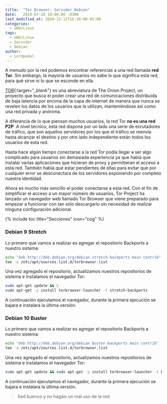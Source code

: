 ```yaml
---
title:  "Tor Browser: Servidor Debian"
date:   2019-07-28 10:00:00 -0300
last_modified_at: 2020-12-12T16:30:00-05:00
categories:
  - GNU/Linux
tags:
  - GNU/Linux
  - Servidor
  - Debian
author:
  - Lordpedal
---
```


A menudo por la red podemos encontrar referencias a una red llamada **red Tor**. Sin embargo, la mayoría de usuarios no sabe lo que significa esta red, para qué sirve ni lo que se esconde en ella.

[TOR](https://www.torproject.org/){:target="_blank"} es una abreviatura de The Onion Project, un proyecto que busca el poder crear una red de comunicaciones distribuida de baja latencia por encima de la capa de internet de manera que nunca se revelen los datos de los usuarios que la utilizan, manteniéndose así como una red privada y anónima.

A diferencia de lo que piensan muchos usuarios, la red Tor **no es una red P2P**. A nivel técnico, esta red dispone por un lado una serie de enrutadores de tráfico, que son aquellos servidores por los que el tráfico se reenvía hasta alcanzar el destino y por otro lado independiente están todos los usuarios de esta red.

Hasta hace algún tiempo conectarse a la red Tor podia llegar a ser algo complicado para usuarios sin demasiada experiencia ya que había que instalar varias aplicaciones que hicieran de proxy y permitieran el acceso a esta red. También había que estar pendientes de ellas para evitar que por cualquier error se desconectara de los servidores exponiendo por completo nuestra identidad.<!--break-->

Ahora es mucho más sencillo el poder conectarse a esta red. Con el fin de simplificar el acceso a un mayor número de usuarios, Tor Project ha lanzado un navegador web llamado Tor Browser que viene preparado para empezar a funcionar con tan sólo descargarlo sin necesidad de realizar ninguna configuración adicional.

{% include toc title="Secciones" icon="cog" %}

### Debian 9 Stretch

Lo primero que vamos a realizar es agregar el repositorio Backports a nuestro sistema:

```bash
echo "deb http://deb.debian.org/debian stretch-backports main contrib" | sudo \
tee -a /etc/apt/sources.list.d/torbrowser.list
```
Una vez agregado el repositorio, actualizamos nuestros repositorios de sistema e instalamos el navegador Tor:

```bash
sudo apt-get update && \
sudo apt-get -y install torbrowser-launcher -t stretch-backports
```
A continuación ejecutamos el navegador, durante la primera ejecución se bajara e instalara la última versión.

### Debian 10 Buster

Lo primero que vamos a realizar es agregar el repositorio Backports a nuestro sistema:

```bash
echo "deb http://deb.debian.org/debian buster-backports main contrib" | sudo \
tee -a /etc/apt/sources.list.d/torbrowser.list
```
Una vez agregado el repositorio, actualizamos nuestros repositorios de sistema e instalamos el navegador Tor:

```bash
sudo apt-get update && sudo apt-get -y install torbrowser-launcher -t buster-backports
```
A continuación ejecutamos el navegador, durante la primera ejecución se bajara e instalara la última versión. 

> Sed buenos y no hagáis un mal uso de la red.
